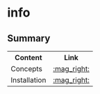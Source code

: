 # info


## Summary

<table>
   <tr>
     <th>Content</th>
     <th>Link</th>
   </tr>
   <tr>
     <td>Concepts</td>
     <td><a href="https://github.com/gil-son/kafka-versions/tree/main/ENG-US/concepts">:mag_right:</a></td>
   </tr>
   <tr>
     <td>Installation</td>
     <td><a href="https://github.com/gil-son/kafka-versions/tree/main/ENG-US/install">:mag_right:</a></td>
   </tr>
</table>

